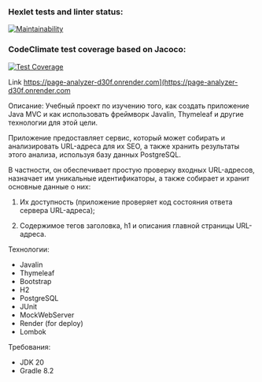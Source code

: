 

### Hexlet tests and linter status:
[![Maintainability](https://api.codeclimate.com/v1/badges/fd167ffece0f420bea54/maintainability)](https://codeclimate.com/github/Viacheslav1981/java-project-72/maintainability)

### CodeClimate test coverage based on Jacoco:
[![Test Coverage](https://api.codeclimate.com/v1/badges/fd167ffece0f420bea54/test_coverage)](https://codeclimate.com/github/Viacheslav1981/java-project-72/test_coverage)

Link
https://page-analyzer-d30f.onrender.com](https://page-analyzer-d30f.onrender.com

Описание:
Учебный проект по изучению того, как создать приложение Java MVC и как использовать фреймворк Javalin, Thymeleaf и другие технологии для этой цели.

Приложение предоставляет сервис, который может собирать и анализировать URL-адреса для их SEO, а также хранить результаты этого анализа, используя базу данных PostgreSQL.

В частности, он обеспечивает простую проверку входных URL-адресов, назначает им уникальные идентификаторы, а также собирает и хранит основные данные о них:

1) Их доступность (приложение проверяет код состояния ответа сервера URL-адреса);

2) Содержимое тегов заголовка, h1 и описания главной страницы URL-адреса.

Технологии:
* Javalin
* Thymeleaf
* Bootstrap
* H2
* PostgreSQL
* JUnit
* MockWebServer
* Render (for deploy)
* Lombok

Требования:
* JDK 20
* Gradle 8.2
